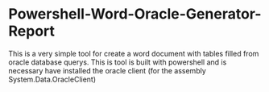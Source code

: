 # Powershell-Word-Oracle-Generator-Report
This is a very simple tool for create a word document with tables filled from oracle database querys. This is tool is built with powershell and is necessary have installed the oracle client (for the assembly System.Data.OracleClient)
